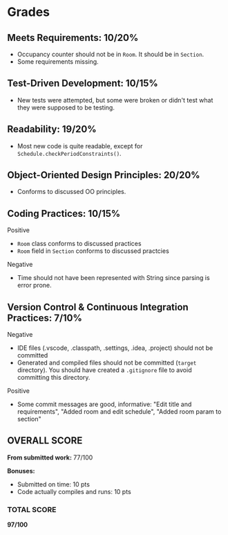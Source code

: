 # Grades

## Meets Requirements: 10/20%

* Occupancy counter should not be in ```Room```. It should be in ```Section```.
* Some requirements missing.

## Test-Driven Development: 10/15%

* New tests were attempted, but some were broken or didn't test what they were supposed to be testing.

## Readability: 19/20%

* Most new code is quite readable, except for ```Schedule.checkPeriodConstraints()```.


## Object-Oriented Design Principles: 20/20%

* Conforms to discussed OO principles.

## Coding Practices: 10/15%

Positive

* ```Room``` class conforms to discussed practices
* ```Room``` field in ```Section``` conforms to discussed practcies

Negative

* Time should not have been represented with String since parsing is error prone.


## Version Control & Continuous Integration Practices: 7/10%

Negative 

* IDE files (.vscode, .classpath, .settings, .idea, .project) should not be committed
* Generated and compiled files should not be committed (```target``` directory). You should have created a ```.gitignore``` file to avoid committing this directory.

Positive

* Some commit messages are good, informative: "Edit title and requirements", "Added room and edit schedule", "Added room param to section"


## OVERALL SCORE ##

**From submitted work:** 77/100

**Bonuses:**

* Submitted on time: 10 pts
* Code actually compiles and runs: 10 pts

### TOTAL SCORE ###
**97/100**